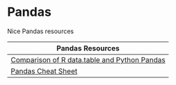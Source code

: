 # Pandas 

Nice Pandas resources

| Pandas Resources                                                                                            |
|-------------------------------------------------------------------------------------------------------------|
| [Comparison of R data.table and Python Pandas](https://atrebas.github.io/post/2020-06-14-datatable-pandas/) |
| [Pandas Cheat Sheet](https://pandas.pydata.org/Pandas_Cheat_Sheet.pdf)                                      |

